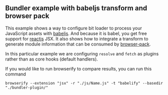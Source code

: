 ## Bundler example with babeljs transform and browser pack

This example shows a way to configure bit loader to process your JavaScript assets with [babeljs](https://babeljs.io/). And because it is babel, you get free support for [reactjs](https://facebook.github.io/react/docs/getting-started.html) JSX.  It also shows how to integrate a transform to generate module information that can be consumed by [browser-pack](https://github.com/substack/browser-pack).

In this particular example we are configuring `resolve` and `fetch` as plugins rather than as core hooks (default handlers).

If you would like to run browserify to compare results, you can run this command

```
browserify --extension "jsx" -r "./js/Name.js" -t "babelify" --basedir "./bundler-plugin/"
```
